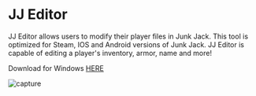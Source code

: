 # JJ Editor

JJ Editor allows users to modify their player files in Junk Jack. This tool is optimized for Steam, IOS and Android versions of Junk Jack. JJ Editor is capable of editing a player's inventory, armor, name and more!

Download for Windows [HERE](https://github.com/arksen/JJ-Editor/releases)

![capture](https://i.imgur.com/S0W3Kv3.png)
